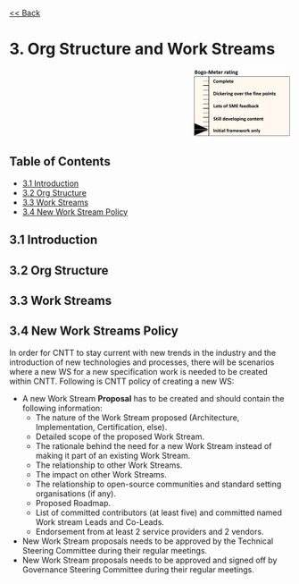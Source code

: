 [<< Back](../)

# 3. Org Structure and Work Streams
<p align="right"><img src="../figures/bogo_ifo.png" alt="scope" title="Scope" width="35%"/></p>

## Table of Contents
* [3.1 Introduction](#3.1)
* [3.2 Org Structure](#3.2)
* [3.3 Work Streams](#3.3)
* [3.4 New Work Stream Policy](#3.4)

<a name="3.1"></a>
## 3.1 Introduction

<a name="3.2"></a>
## 3.2 Org Structure

<a name="3.3"></a>
## 3.3 Work Streams

<a name="3.4"></a>
## 3.4 New Work Streams Policy
In order for CNTT to stay current with new trends in the industry and the introduction of new technologies and processes, there will be scenarios where a new WS for a new specification work is needed to be created within CNTT. Following is CNTT policy of creating a new WS:

- A new Work Stream **Proposal** has to be created and should contain the following information:
  - The nature of the Work Stream proposed (Architecture, Implementation, Certification, else).
  - Detailed scope of the proposed Work Stream.
  - The rationale behind the need for a new Work Stream instead of making it part of an existing Work Stream.
  - The relationship to other Work Streams.
  - The impact on other Work Streams.
  - The relationship to open-source communities and standard setting organisations (if any).
  - Proposed Roadmap.
  - List of committed contributors (at least five) and committed named Work stream Leads and Co-Leads.
  - Endorsement from at least 2 service providers and 2 vendors.
- New Work Stream proposals needs to be approved by the Technical Steering Committee during their regular meetings.
- New Work Stream proposals needs to be approved and signed off by Governance Steering Committee during their regular meetings.





